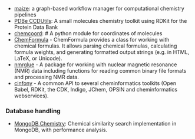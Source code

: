 - [maize](https://github.com/MolecularAI/maize): a graph-based workflow manager for computational chemistry pipelines
- [PDBe CCDUtils](https://pdbeurope.github.io/ccdutils/): A small molecules chemistry toolkit using RDKit for the Protein Data Bank
- [chemcoord](https://github.com/mcocdawc/chemcoord): # A python module for coordinates of molecules
- [ChemFormula](https://github.com/molshape/ChemFormula) - ChemFormula provides a class for working with chemical formulas. It allows parsing chemical formulas, calculating formula weights, and generating formatted output strings (e.g. in HTML, LaTeX, or Unicode).
- [nmrglue](https://github.com/jjhelmus/nmrglue) - A package for working with nuclear magnetic resonance (NMR) data including functions for reading common binary file formats and processing NMR data.
- [cinfony](http://cinfony.github.io/) - A common API to several cheminformatics toolkits (Open Babel, RDKit, the CDK, Indigo, JChem, OPSIN and cheminformatics webservices).

### Database handling
- [MongoDB Chemistry](https://github.com/mcs07/mongodb-chemistry): Chemical similarity search implementation in MongoDB, with performance analysis.